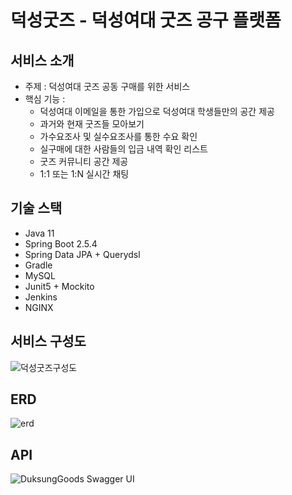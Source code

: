 # 덕성굿즈 - 덕성여대 굿즈 공구 플랫폼

## 서비스 소개
* 주제 : 덕성여대 굿즈 공동 구매를 위한 서비스
* 핵심 기능 :
    * 덕성여대 이메일을 통한 가입으로 덕성여대 학생들만의 공간 제공
    * 과거와 현재 굿즈들 모아보기
    * 가수요조사 및 실수요조사를 통한 수요 확인
    * 실구매에 대한 사람들의 입금 내역 확인 리스트
    * 굿즈 커뮤니티 공간 제공
    * 1:1 또는 1:N 실시간 채팅

## 기술 스택
- Java 11
- Spring Boot 2.5.4
- Spring Data JPA + Querydsl
- Gradle
- MySQL
- Junit5 + Mockito
- Jenkins
- NGINX

## 서비스 구성도
![덕성굿즈구성도](https://user-images.githubusercontent.com/43838022/160877475-72b95d8c-e33c-4a5c-b2ba-d13ca45f0cf1.png)

## ERD
![erd](https://user-images.githubusercontent.com/43838022/160760512-5c0d70f2-d7de-4a3c-ad57-de2dab0e83aa.png)

## API
![DuksungGoods Swagger UI](https://user-images.githubusercontent.com/43838022/159965327-6e372cbb-0c69-414d-b498-15caf71e99b3.png)
